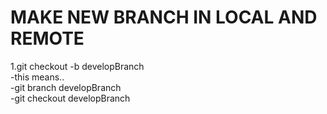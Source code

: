 MAKE NEW BRANCH IN LOCAL AND REMOTE  
===================================  
  
1.git checkout -b developBranch  
  -this means..  
    -git branch developBranch  
    -git checkout developBranch
